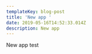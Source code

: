 ```yaml
---
templateKey: blog-post
title: 'New app '
date: 2019-05-16T14:52:33.014Z
description: New app
---
```

New app test 
